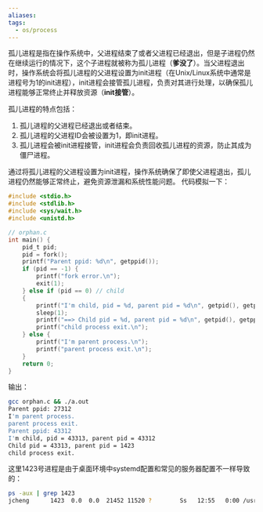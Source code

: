 ```yaml
---
aliases: 
tags:
  - os/process
---
```


孤儿进程是指在操作系统中，父进程结束了或者父进程已经退出，但是子进程仍然在继续运行的情况下，这个子进程就被称为孤儿进程（**爹没了**）。当父进程退出时，操作系统会将孤儿进程的父进程设置为init进程（在Unix/Linux系统中通常是进程号为1的init进程），init进程会接管孤儿进程，负责对其进行处理，以确保孤儿进程能够正常终止并释放资源（**init接管**）。

孤儿进程的特点包括：
1. 孤儿进程的父进程已经退出或者结束。
2. 孤儿进程的父进程ID会被设置为1，即init进程。
3. 孤儿进程会被init进程接管，init进程会负责回收孤儿进程的资源，防止其成为僵尸进程。

通过将孤儿进程的父进程设置为init进程，操作系统确保了即使父进程退出，孤儿进程仍然能够正常终止，避免资源泄漏和系统性能问题。
代码模拟一下：
```c
#include <stdio.h>
#include <stdlib.h>
#include <sys/wait.h>
#include <unistd.h>

// orphan.c
int main() {
    pid_t pid;
    pid = fork();
    printf("Parent ppid: %d\n", getppid());
    if (pid == -1) {
        printf("fork error.\n");
        exit(1);
    } else if (pid == 0) // child
    {
        printf("I'm child, pid = %d, parent pid = %d\n", getpid(), getppid());
        sleep(1);
        printf("==> Child pid = %d, parent pid = %d\n", getpid(), getppid());
        printf("child process exit.\n");
    } else {
        printf("I'm parent process.\n");
        printf("parent process exit.\n");
    }
    return 0;
}

```

输出：

```sh
gcc orphan.c && ./a.out
Parent ppid: 27312
I'm parent process.
parent process exit.
Parent ppid: 43312
I'm child, pid = 43313, parent pid = 43312
Child pid = 43313, parent pid = 1423
child process exit.
```

这里1423号进程是由于桌面环境中systemd配置和常见的服务器配置不一样导致的：
```sh
ps -aux | grep 1423
jcheng      1423  0.0  0.0  21452 11520 ?        Ss   12:55   0:00 /usr/lib/systemd/systemd --user
```
